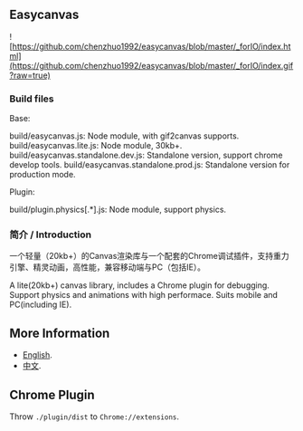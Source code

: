 ## Easycanvas

![https://github.com/chenzhuo1992/easycanvas/blob/master/_forIO/index.html](https://github.com/chenzhuo1992/easycanvas/blob/master/_forIO/index.gif?raw=true)

### Build files

Base:

build/easycanvas.js: Node module, with gif2canvas supports.
build/easycanvas.lite.js: Node module, 30kb+.
build/easycanvas.standalone.dev.js: Standalone version, support chrome develop tools.
build/easycanvas.standalone.prod.js: Standalone version for production mode.

Plugin:

build/plugin.physics[.*].js: Node module, support physics.

### 简介 / Introduction

一个轻量（20kb+）的Canvas渲染库与一个配套的Chrome调试插件，支持重力引擎、精灵动画，高性能，兼容移动端与PC（包括IE）。

A lite(20kb+) canvas library, includes a Chrome plugin for debugging. Support physics and animations with high performace. Suits mobile and PC(including IE).

## More Information

- [English](https://github.com/chenzhuo1992/easycanvas/blob/master/readme/build/English.md).
- [中文](https://github.com/chenzhuo1992/easycanvas/blob/master/readme/build/Chinese.md).

## Chrome Plugin

Throw `./plugin/dist` to `Chrome://extensions`.
